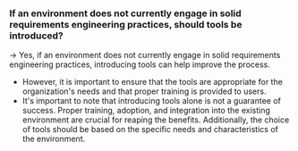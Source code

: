 ### If an environment does not currently engage in solid requirements engineering practices, should tools be introduced?

-> Yes, if an environment does not currently engage in solid requirements engineering practices, introducing tools can help improve the process. 
* However, it is important to ensure that the tools are appropriate for the organization's needs and that proper training is provided to users. 
* It's important to note that introducing tools alone is not a guarantee of success. Proper training, adoption, and integration into the existing environment are crucial for reaping the benefits. Additionally, the choice of tools should be based on the specific needs and characteristics of the environment.